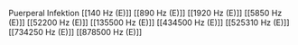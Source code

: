 Puerperal Infektion
[[140 Hz (E)]]
[[890 Hz (E)]]
[[1920 Hz (E)]]
[[5850 Hz (E)]]
[[52200 Hz (E)]]
[[135500 Hz (E)]]
[[434500 Hz (E)]]
[[525310 Hz (E)]]
[[734250 Hz (E)]]
[[878500 Hz (E)]]